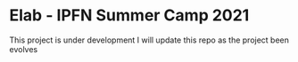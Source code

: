 # Elab - IPFN Summer Camp 2021

This project is under development
I will update this repo as the project been evolves

